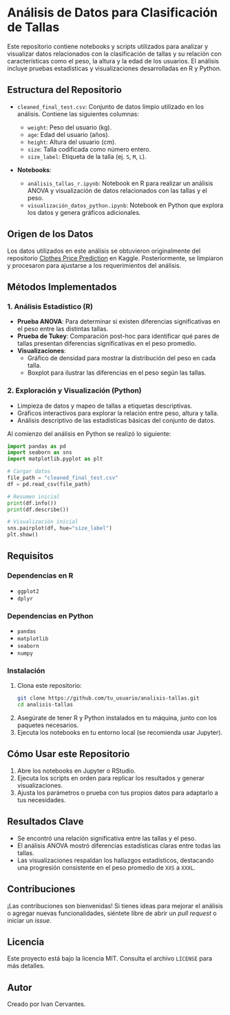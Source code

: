 # Análisis de Datos para Clasificación de Tallas

Este repositorio contiene notebooks y scripts utilizados para analizar y visualizar datos relacionados con la clasificación de tallas y su relación con características como el peso, la altura y la edad de los usuarios. El análisis incluye pruebas estadísticas y visualizaciones desarrolladas en R y Python.

## Estructura del Repositorio

- `cleaned_final_test.csv`: Conjunto de datos limpio utilizado en los análisis. Contiene las siguientes columnas:
  - `weight`: Peso del usuario (kg).
  - `age`: Edad del usuario (años).
  - `height`: Altura del usuario (cm).
  - `size`: Talla codificada como número entero.
  - `size_label`: Etiqueta de la talla (ej. `S`, `M`, `L`).

- **Notebooks**:
  - `análisis_tallas_r.ipynb`: Notebook en R para realizar un análisis ANOVA y visualización de datos relacionados con las tallas y el peso.
  - `visualización_datos_python.ipynb`: Notebook en Python que explora los datos y genera gráficos adicionales.

## Origen de los Datos
Los datos utilizados en este análisis se obtuvieron originalmente del repositorio [Clothes Price Prediction](https://www.kaggle.com/datasets/mrsimple07/clothes-price-prediction) en Kaggle. Posteriormente, se limpiaron y procesaron para ajustarse a los requerimientos del análisis.

## Métodos Implementados

### 1. Análisis Estadístico (R)
- **Prueba ANOVA**: Para determinar si existen diferencias significativas en el peso entre las distintas tallas.
- **Prueba de Tukey**: Comparación post-hoc para identificar qué pares de tallas presentan diferencias significativas en el peso promedio.
- **Visualizaciones**:
  - Gráfico de densidad para mostrar la distribución del peso en cada talla.
  - Boxplot para ilustrar las diferencias en el peso según las tallas.

### 2. Exploración y Visualización (Python)
- Limpieza de datos y mapeo de tallas a etiquetas descriptivas.
- Gráficos interactivos para explorar la relación entre peso, altura y talla.
- Análisis descriptivo de las estadísticas básicas del conjunto de datos.

Al comienzo del análisis en Python se realizó lo siguiente:
```python
import pandas as pd
import seaborn as sns
import matplotlib.pyplot as plt

# Cargar datos
file_path = "cleaned_final_test.csv"
df = pd.read_csv(file_path)

# Resumen inicial
print(df.info())
print(df.describe())

# Visualización inicial
sns.pairplot(df, hue="size_label")
plt.show()
```

## Requisitos

### Dependencias en R
- `ggplot2`
- `dplyr`

### Dependencias en Python
- `pandas`
- `matplotlib`
- `seaborn`
- `numpy`

### Instalación
1. Clona este repositorio:
   ```bash
   git clone https://github.com/tu_usuario/analisis-tallas.git
   cd analisis-tallas
   ```
2. Asegúrate de tener R y Python instalados en tu máquina, junto con los paquetes necesarios.
3. Ejecuta los notebooks en tu entorno local (se recomienda usar Jupyter).

## Cómo Usar este Repositorio
1. Abre los notebooks en Jupyter o RStudio.
2. Ejecuta los scripts en orden para replicar los resultados y generar visualizaciones.
3. Ajusta los parámetros o prueba con tus propios datos para adaptarlo a tus necesidades.

## Resultados Clave
- Se encontró una relación significativa entre las tallas y el peso.
- El análisis ANOVA mostró diferencias estadísticas claras entre todas las tallas.
- Las visualizaciones respaldan los hallazgos estadísticos, destacando una progresión consistente en el peso promedio de `XXS` a `XXXL`.

## Contribuciones
¡Las contribuciones son bienvenidas! Si tienes ideas para mejorar el análisis o agregar nuevas funcionalidades, siéntete libre de abrir un *pull request* o iniciar un *issue*.

## Licencia
Este proyecto está bajo la licencia MIT. Consulta el archivo `LICENSE` para más detalles.

## Autor
Creado por Ivan Cervantes.
